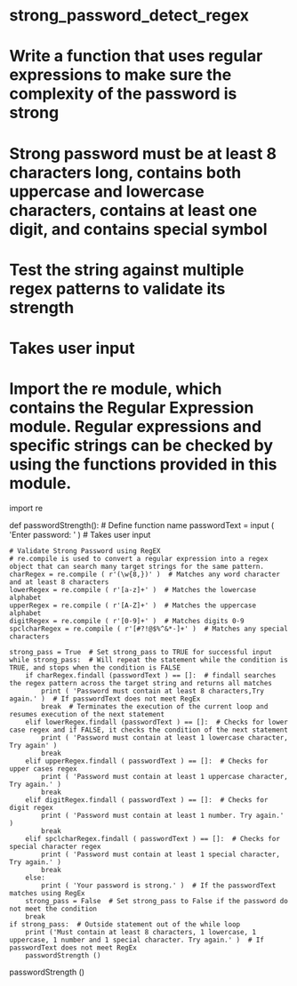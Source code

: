 # strong_password_detect_regex

# Write a function that uses regular expressions to make sure the complexity of the password is strong
# Strong password must be at least 8 characters long, contains both uppercase and lowercase characters, contains at least one digit, and contains special symbol
# Test the string against multiple regex patterns to validate its strength
# Takes user input

# Import the re module, which contains the Regular Expression module. Regular expressions and specific strings can be checked by using the functions provided in this module.
import re

def passwordStrength():  # Define function name
    passwordText = input ( 'Enter password: ' )  # Takes user input

    # Validate Strong Password using RegEX
    # re.compile is used to convert a regular expression into a regex object that can search many target strings for the same pattern.
    charRegex = re.compile ( r'(\w{8,})' )  # Matches any word character and at least 8 characters
    lowerRegex = re.compile ( r'[a-z]+' )  # Matches the lowercase alphabet
    upperRegex = re.compile ( r'[A-Z]+' )  # Matches the uppercase alphabet
    digitRegex = re.compile ( r'[0-9]+' )  # Matches digits 0-9
    spclcharRegex = re.compile ( r'[#?!@$%^&*-]+' )  # Matches any special characters

    strong_pass = True  # Set strong_pass to TRUE for successful input
    while strong_pass:  # Will repeat the statement while the condition is TRUE, and stops when the condition is FALSE
        if charRegex.findall (passwordText ) == []:  # findall searches the regex pattern across the target string and returns all matches
            print ( 'Password must contain at least 8 characters,Try again.' )  # If passwordText does not meet RegEx
            break  # Terminates the execution of the current loop and resumes execution of the next statement
        elif lowerRegex.findall (passwordText ) == []:  # Checks for lower case regex and if FALSE, it checks the condition of the next statement
            print ( 'Password must contain at least 1 lowercase character, Try again' )
            break
        elif upperRegex.findall ( passwordText ) == []:  # Checks for upper cases regex
            print ( 'Password must contain at least 1 uppercase character, Try again.' )
            break
        elif digitRegex.findall ( passwordText ) == []:  # Checks for digit regex
            print ( 'Password must contain at least 1 number. Try again.' )
            break
        elif spclcharRegex.findall ( passwordText ) == []:  # Checks for special character regex
            print ( 'Password must contain at least 1 special character, Try again.' )
            break
        else:
            print ( 'Your password is strong.' )  # If the passwordText matches using RegEx
        strong_pass = False  # Set strong_pass to False if the password do not meet the condition
        break
    if strong_pass:  # Outside statement out of the while loop
        print ('Must contain at least 8 characters, 1 lowercase, 1 uppercase, 1 number and 1 special character. Try again.' )  # If passwordText does not meet RegEx
        passwordStrength ()
passwordStrength ()

